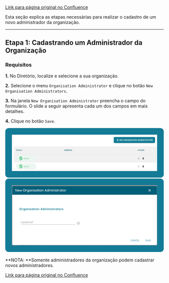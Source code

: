 [Link para página original no Confluence](https://openfinancebrasil.atlassian.net/wiki/spaces/OF/pages/133759355)

Esta seção explica as etapas necessárias para realizar o cadastro de um novo administrador da organização.

* * *

## **Etapa 1: Cadastrando um Administrador da Organização**

### Requisitos

**1.** No Diretório, localize e selecione a sua organização.

**2.** Selecione o menu `Organisation Administrator` e clique no botão `New Organisation Administrators`.

**3.** Na janela `New Organisation Administrator` preencha o campo do formulário. O slide a seguir apresenta cada um dos campos em mais detalhes.

**4.** Clique no botão `Save`.

![att133759373](14.%20Cadastrando%20administradores%20da%20organiza%c3%a7%c3%a3o/attachments/image-20230516-192418.png)![att133759370](14.%20Cadastrando%20administradores%20da%20organiza%c3%a7%c3%a3o/attachments/image-20230516-192421.png)

**NOTA: **Somente administradores da organização podem cadastrar novos administradores.

[Link para página original no Confluence](https://openfinancebrasil.atlassian.net/wiki/spaces/OF/pages/133759355)